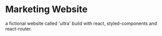# Marketing Website

a fictional website called 'ultra' build with react, styled-components and react-router.